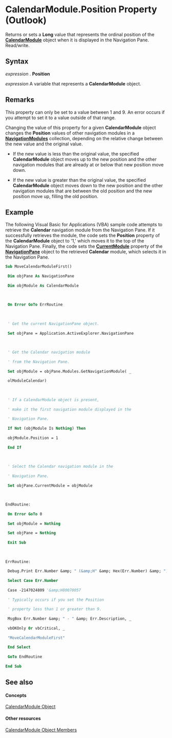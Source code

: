 
# CalendarModule.Position Property (Outlook)

Returns or sets a  **Long** value that represents the ordinal position of the **[CalendarModule](9203024d-9cef-75e0-600f-f3899e24761a.md)** object when it is displayed in the Navigation Pane. Read/write.


## Syntax

 _expression_ . **Position**

 _expression_ A variable that represents a **CalendarModule** object.


## Remarks

This property can only be set to a value between 1 and 9. An error occurs if you attempt to set it to a value outside of that range.

Changing the value of this property for a given  **CalendarModule** object changes the **Position** values of other navigation modules in a **[NavigationModules](4b0743d3-0a21-488c-27b2-31ae07129a61.md)** collection, depending on the relative change between the new value and the original value.


- If the new value is less than the original value, the specified  **CalendarModule** object moves up to the new position and the other navigation modules that are already at or below that new position move down.
    
- If the new value is greater than the original value, the specified  **CalendarModule** object moves down to the new position and the other navigation modules that are between the old position and the new position move up, filling the old position.
    

## Example

The following Visual Basic for Applications (VBA) sample code attempts to retrieve the  **Calendar** navigation module from the Navigation Pane. If it successfully retrieves the module, the code sets the **Position** property of the **CalendarModule** object to '1,' which moves it to the top of the Navigation Pane. Finally, the code sets the **[CurrentModule](df7086b3-4174-839f-0756-a5201379ed92.md)** property of the **[NavigationPane](b6538c72-6115-99fc-c926-e0532a747823.md)** object to the retrieved **Calendar** module, which selects it in the Navigation Pane.


```vb
Sub MoveCalendarModuleFirst() 
 
 Dim objPane As NavigationPane 
 
 Dim objModule As CalendarModule 
 
 
 
 On Error GoTo ErrRoutine 
 
 
 
 ' Get the current NavigationPane object. 
 
 Set objPane = Application.ActiveExplorer.NavigationPane 
 
 
 
 ' Get the Calendar navigation module 
 
 ' from the Navigation Pane. 
 
 Set objModule = objPane.Modules.GetNavigationModule( _ 
 
 olModuleCalendar) 
 
 
 
 ' If a CalendarModule object is present, 
 
 ' make it the first navigation module displayed in the 
 
 ' Navigation Pane. 
 
 If Not (objModule Is Nothing) Then 
 
 objModule.Position = 1 
 
 End If 
 
 
 
 ' Select the Calendar navigation module in the 
 
 ' Navigation Pane. 
 
 Set objPane.CurrentModule = objModule 
 
 
 
EndRoutine: 
 
 On Error GoTo 0 
 
 Set objModule = Nothing 
 
 Set objPane = Nothing 
 
 Exit Sub 
 
 
 
ErrRoutine: 
 
 Debug.Print Err.Number &amp; " (&amp;H" &amp; Hex(Err.Number) &amp; ")" 
 
 Select Case Err.Number 
 
 Case -2147024809 '&amp;H80070057 
 
 ' Typically occurs if you set the Position 
 
 ' property less than 1 or greater than 9. 
 
 MsgBox Err.Number &amp; " - " &amp; Err.Description, _ 
 
 vbOKOnly Or vbCritical, _ 
 
 "MoveCalendarModuleFirst" 
 
 End Select 
 
 GoTo EndRoutine 
 
End Sub
```


## See also


#### Concepts


[CalendarModule Object](9203024d-9cef-75e0-600f-f3899e24761a.md)
#### Other resources


[CalendarModule Object Members](82731a1f-3ebe-1cb0-9e8b-d370a0b8f954.md)

